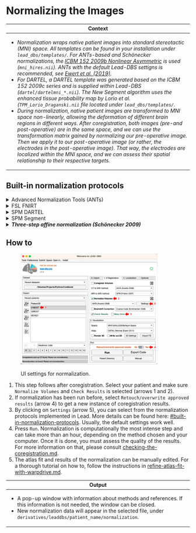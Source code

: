 # Normalizing the Images

| **Context**                                                                                                                                                                                                                                                                                                                                                                                                                                                                                                                                                                                                                                                                                                                                                                                                                                                                                                                                                                                                                                                                                                                                                                                                                                                                                                                                                                                                                                                                                                                                                |
| ---------------------------------------------------------------------------------------------------------------------------------------------------------------------------------------------------------------------------------------------------------------------------------------------------------------------------------------------------------------------------------------------------------------------------------------------------------------------------------------------------------------------------------------------------------------------------------------------------------------------------------------------------------------------------------------------------------------------------------------------------------------------------------------------------------------------------------------------------------------------------------------------------------------------------------------------------------------------------------------------------------------------------------------------------------------------------------------------------------------------------------------------------------------------------------------------------------------------------------------------------------------------------------------------------------------------------------------------------------------------------------------------------------------------------------------------------------------------------------------------------------------------------------------------------------- |
| <ul><li><em>Normalization wraps native patient images into standard stereotactic (MNI) space. All templates can be found in your installation under <code>lead_dbs/templates/</code>. For ANTs-based and Schönecker normalizations, the</em> <a href="http://www.bic.mni.mcgill.ca/ServicesAtlases/ICBM152NLin2009"><em>ICBM 152 2009b Nonlinear Asymmetric</em></a> <em>is used (<code>mni_hires.nii</code>). ANTs with the default Lead-DBS settigns is recommended, see</em> <a href="https://doi.org/10.1016/j.neuroimage.2018.09.061"><em>Ewert et al. (2019)</em></a><em>.</em></li><li><em>For DARTEL, a DARTEL template was generated based on the ICBM 152 2009c series and is supplied within Lead-DBS (<code>dartel/dartelmni_*.nii</code>). The New Segment algorithm uses the enhanced tissue probability map by Lorio et al. (<code>TPM_Lorio_Draganski.nii</code> file located under <code>lead_dbs/templates/</code>.</em></li><li><em>During normalization, native patient images are transformed to MNI space non-linearly, allowing the deformation of different brain regions in different ways. After coregistration, both images (pre-and post-operative) are in the same space, and we can use the transformation matrix gained by normalizing our pre-operative image. Then we apply it to our post-operative image (or rather, the electrodes in the post-operative image). That way, the electrodes are localized within the MNI space, and we can assess their spatial relationship to their respective targets.</em></li></ul> |

## Built-in normalization protocols

<details>

<summary>Advanced Normalization Tools (ANTs)</summary>

This protocol uses the nonlinear diffeomorphic normalization algorithms referred to as SyN or BSplineSyN (e.g. [Avants 2011](https://www.ncbi.nlm.nih.gov/pmc/articles/PMC3065962/) or [Tustison 2013](https://www.ncbi.nlm.nih.gov/pmc/articles/PMC3870320/)). The deformation field is estimated based on a series of preoperative acquisitions (these can include any number of preoperative images, e.g. `anat_t2.nii`, `anat_t1.nii`, `anat_pd.nii, anat_fgatir.nii` etc. as well as `dti.nii`which will then produce `fa2anat.nii`) and applied to all (co-registered) postoperative images later on. Please note that the dti.nii is used to export an fa.nii image which is subsequently co-registered to the anat.nii as fa2anat.nii.

</details>

<details>

<summary>FSL FNIRT</summary>

This protocol uses the [FSL FNIRT](https://fsl.fmrib.ox.ac.uk/fsl/fslwiki/FNIRT/UserGuide) routine. There is no multispectral normalization support, meaning it will only use the anchor modality (usually the `anat_t1.nii` volume depending on the space configuration).

</details>

<details>

<summary>SPM DARTEL</summary>

This protocol uses the Diffeomorphic Anatomical Registration Through Exponentiated Lie Algebra (DARTEL, Ashburner 2007) approach supplied with SPM12 to normalize the preoperative MR-image directly to the ICBM template (in MNI space). The estimated DARTEL flowfields are then applied to the coregistered postoperative versions. A DARTEL template was generated based on the `ICBM 152 2009b` series and is supplied within Lead-DBS. Thus, other than the standard DARTEL workflow (which aims at generating a group-template and affine-registering that to MNI space), the DARTEL template used in the Lead-DBS setting is defined by the nonlinear MNI templates, directly. As pointed out in Klein 2009, DARTEL seems to perform equally well in pair-wise and group-wise normalizations.

</details>

<details>

<summary>SPM Segment</summary>

This protocol uses the SPM12 "Segment" approach to segment and normalize the pre-operative image to the ICBM template (in MNI space). The estimated deformation fields are then applied to the coregistered postoperative versions. Lead-DBS uses a slightly modified version of the New Segment approach in that it uses a higher spatial resolution of the warps. This leads to a higher processing time.

</details>

<details>

<summary><em><strong>Three-step affine normalization (Schönecker 2009)</strong></em></summary>

This protocol is based on the approach described in [Schönecker 2009](https://www.ncbi.nlm.nih.gov/pubmed/19713324). It uses ANTs to linearly coregister the pre- or postoperative images into MNI space in three consecutive steps, each focusing more on the subcortical target region. The last step spares the ventricles, which may largely vary in the subject-specific anatomy. This is the only normalization routine that can handle the situation where you don't have pre-operative images and still should give precise results.

You can select the protocol depending on the image files that are available for processing.

If applicable, Lead-DBS also gives you the option to normalize fiber tracking images into MNI space. For processing of these images, the option `[] Normalize Fibers` under the `Lead-Connectome` panel should be checked.

</details>

## How to

<figure><img src="../../.gitbook/assets/UI_normalization.png" alt="" width="375"><figcaption><p> UI settings for normalization.</p></figcaption></figure>

1. This step follows after coregistration. Select your patient and make sure `Normalize Volumes` and `Check Results` is selected (arrows 1 and 2).
2. If normalization has been run before, select `Retouch/overwrite approved results` (arrow 4) to get a new instance of coregistration results.
3. By clicking on `Settings` (arrow 5), you can select from the normalization protocols implemented in Lead. More details can be found here: [#built-in-normalization-protocols](normalization-of-images.md#built-in-normalization-protocols "mention"). Usually, the default settings work well.
4. Press `Run`. Normalization is computationally the most intense step and can take more than an hour, depending on the method chosen and your computer. Once it is done, you must assess the quality of the results. For more information on that, please consult [checking-the-coregistration.md](checking-the-coregistration.md "mention").
5. The atlas fit and results of the normalization can be manually edited. For a thorough tutorial on how to, follow the instructions in [refine-atlas-fit-with-warpdrive.md](refine-atlas-fit-with-warpdrive.md "mention").

| **Output**                                                                                                                                                                                                                                                                        |
| --------------------------------------------------------------------------------------------------------------------------------------------------------------------------------------------------------------------------------------------------------------------------------- |
| <ul><li>A pop-up window with information about methods and references. If this information is not needed, the window can be closed.</li><li>New normalization data will appear in the selected file, under <code>derivatives/leaddbs/patient_name/normalization</code>.</li></ul> |
